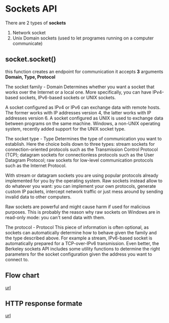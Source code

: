 # Sockets API

There are 2 types of **sockets**

1. Network socket
2. Unix Domain sockets (used to let programes running on a computer communicate)

## socket.socket()

this function creates an endpoint for communication it accepts **3** arguments **Domain, Type, Protocol**

The socket family - Domain
Determines whether you want a socket that works over the Internet or a local one. More specifically, you can have IPv4-based sockets, IPv6-based sockets or UNIX sockets.

A socket configured as IPv4 or IPv6 can exchange data with remote hosts. The former works with IP addresses version 4, the latter works with IP addresses version 6. A socket configured as UNIX is used to exchange data between programs on the same machine. Windows, a non-UNIX operating system, recently added support for the UNIX socket type.

The socket type - Type
Determines the type of communication you want to establish. Here the choice boils down to three types: stream sockets for connection-oriented protocols such as the Transmission Control Protocol (TCP); datagram sockets for connectionless protocols such as the User Datagram Protocol; raw sockets for low-level communication protocols such as the Internet Protocol.

With stream or datagram sockets you are using popular protocols already implemented for you by the operating system. Raw sockets instead allow to do whatever you want: you can implement your own protocols, generate custom IP packets, intercept network traffic or just mess around by sending invalid data to other computers.

Raw sockets are powerful and might cause harm if used for malicious purposes. This is probably the reason why raw sockets on Windows are in read-only mode: you can't send data with them.

The protocol - Protocol
This piece of information is often optional, as sockets can automatically determine how to behave given the family and the type described above. For example a stream, IPv6-based socket is automatically prepared for a TCP-over-IPv6 transmission. Even better, the Berkeley sockets API includes some utility functions to determine the right parameters for the socket configuration given the address you want to connect to.

## Flow chart

[url](https://raw.githubusercontent.com/monocasual/internalpointers-files/master/2021/09/network6/client-server-calls.png)

## HTTP response formate
[url](http://www.tcpipguide.com/free/diagrams/httpresponse.png)

